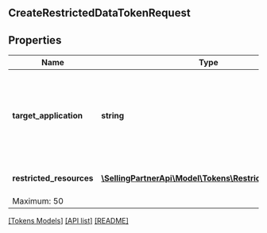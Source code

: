 ## CreateRestrictedDataTokenRequest

## Properties

Name | Type | Description | Notes
------------ | ------------- | ------------- | -------------
**target_application** | **string** | The application ID for the target application to which access is being delegated. | [optional]
**restricted_resources** | [**\SellingPartnerApi\Model\Tokens\RestrictedResource[]**](RestrictedResource.md) | A list of restricted resources.
Maximum: 50 |

[[Tokens Models]](../) [[API list]](../../Api) [[README]](../../../README.md)
